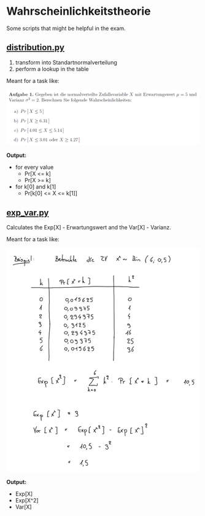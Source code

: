 # Wahrscheinlichkeitstheorie

Some scripts that might be helpful in the exam.

## [distribution.py](./distribution.py)

1.  transform into Standartnormalverteilung
2.  perform a lookup in the table

Meant for a task like:  

![task1](doc/task1.png?raw=true)

**Output:**

- for every value  
    - Pr[X <= k]  
    - Pr[X >= k]
- for k[0] and k[1]
    - Pr[k[0] <= X <= k[1]]


## [exp_var.py](./exp_var.py)

Calculates the Exp[X] - Erwartungswert and the Var[X] - Varianz.

Meant for a task like:

![task2](doc/task2.png?raw=true)

**Output:**

- Exp[X]
- Exp[X^2]
- Var[X] 